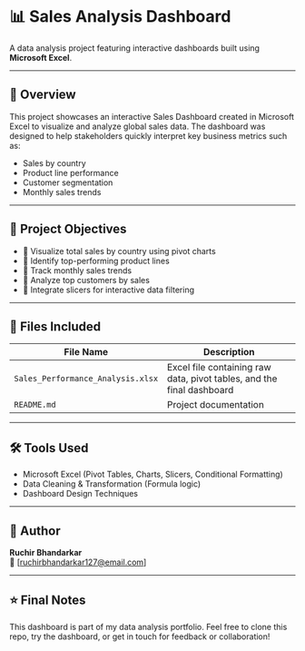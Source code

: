 # 📊 Sales Analysis Dashboard

A data analysis project featuring interactive dashboards built using **Microsoft Excel**.

---

## 📌 Overview

This project showcases an interactive Sales Dashboard created in Microsoft Excel to visualize and analyze global sales data. The dashboard was designed to help stakeholders quickly interpret key business metrics such as:

- Sales by country
- Product line performance
- Customer segmentation
- Monthly sales trends

---

## 🎯 Project Objectives

- 📍 Visualize total sales by country using pivot charts
- 📍 Identify top-performing product lines
- 📍 Track monthly sales trends
- 📍 Analyze top customers by sales
- 📍 Integrate slicers for interactive data filtering

---

## 📂 Files Included

| File Name | Description |
|-----------|-------------|
| `Sales_Performance_Analysis.xlsx` | Excel file containing raw data, pivot tables, and the final dashboard |
| `README.md` | Project documentation |

---

## 🛠 Tools Used

- Microsoft Excel (Pivot Tables, Charts, Slicers, Conditional Formatting)
- Data Cleaning & Transformation (Formula logic)
- Dashboard Design Techniques

---

## 👤 Author

**Ruchir Bhandarkar**  
📧 [ruchirbhandarkar127@email.com]  

---

## ⭐ Final Notes

This dashboard is part of my data analysis portfolio. Feel free to clone this repo, try the dashboard, or get in touch for feedback or collaboration!
